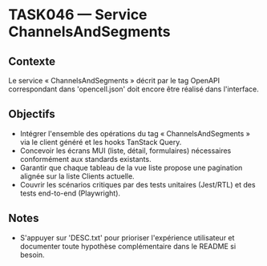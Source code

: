 # TASK046 — Service ChannelsAndSegments

## Contexte
Le service « ChannelsAndSegments » décrit par le tag OpenAPI correspondant dans 'opencell.json' doit encore être réalisé dans l'interface.

## Objectifs
- Intégrer l'ensemble des opérations du tag « ChannelsAndSegments » via le client généré et les hooks TanStack Query.
- Concevoir les écrans MUI (liste, détail, formulaires) nécessaires conformément aux standards existants.
- Garantir que chaque tableau de la vue liste propose une pagination alignée sur la liste Clients actuelle.
- Couvrir les scénarios critiques par des tests unitaires (Jest/RTL) et des tests end-to-end (Playwright).

## Notes
- S'appuyer sur 'DESC.txt' pour prioriser l'expérience utilisateur et documenter toute hypothèse complémentaire dans le README si besoin.
